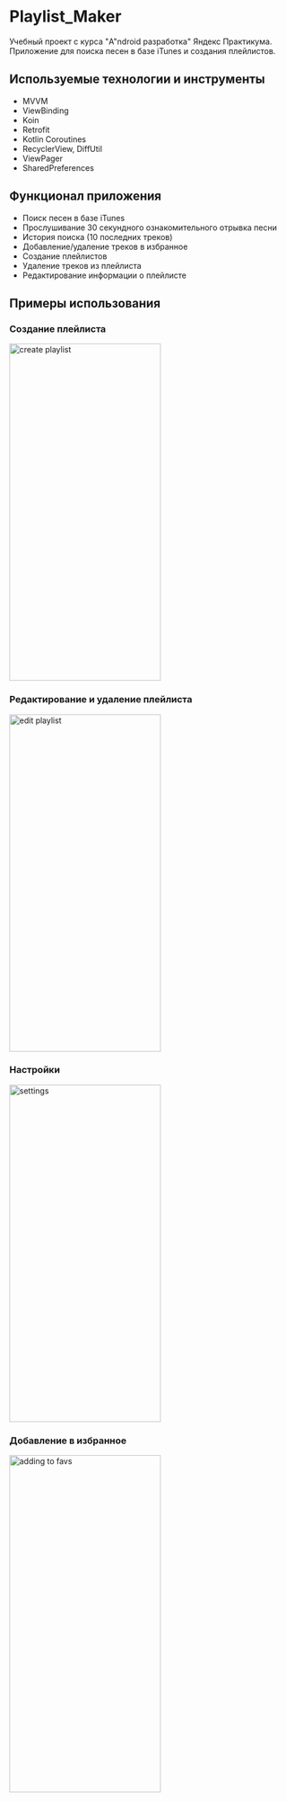 # Playlist_Maker
Учебный проект с курса "A"ndroid разработка" Яндекс Практикума. Приложение для поиска песен в базе iTunes и создания плейлистов. 

## Используемые технологии и инструменты
- MVVM
- ViewBinding
- Koin
- Retrofit
- Kotlin Coroutines
- RecyclerView, DiffUtil
- ViewPager
- SharedPreferences

## Функционал приложения
- Поиск песен в базе iTunes
- Прослушивание 30 секундного ознакомительного отрывка песни
- История поиска (10 последних треков)
- Добавление/удаление треков в избранное
- Создание плейлистов
- Удаление треков из плейлиста
- Редактирование информации о плейлисте

## Примеры использования
### Создание плейлиста
<img src="https://github.com/lzaytseva/PlaylistMaker/blob/dev/app/src/main/assets/create_playlst.gif"  width="270" height="600" alt="create playlist">

### Редактирование и удаление плейлиста
<img src="https://github.com/lzaytseva/PlaylistMaker/blob/dev/app/src/main/assets/edit_delete_playlist.gif"  width="270" height="600" alt="edit playlist">

### Настройки
<img src="https://github.com/lzaytseva/PlaylistMaker/blob/dev/app/src/main/assets/settings.gif"  width="270" height="600" alt="settings">

### Добавление в избранное
<img src="https://github.com/lzaytseva/PlaylistMaker/blob/dev/app/src/main/assets/favs.gif"  width="270" height="600" alt="adding to favs">
